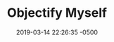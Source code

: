 ---
layout: work
title:  "Objectify Myself"
date:   2019-03-14 22:26:35 -0500
categories: performance
kind: work
tags: [storytelling]
img_path: /assets/img/works/perf/Alison-2019-roar.jpg
img_alt: A relatively poor quality image featuring Alison Bergblom Johnson, plus-sized woman with curly blonde hair wearing black while holding a red cellphone
proj_key: valuations
creator: Alison Bergblom Johnson

---